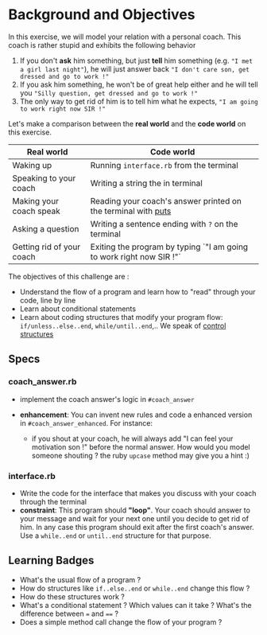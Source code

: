 # Background and Objectives
In this exercise, we will model your relation with a personal coach. This coach is rather stupid and exhibits the following behavior

1. If you don't **ask** him something, but just **tell** him something (e.g. `"I met a girl last night"`), he will just answer back `"I don't care son, get dressed and go to work !"`
2. If you ask him something, he won't be of great help either and he will tell you `"Silly question, get dressed and go to work !"`
3. The only way to get rid of him is to tell him what he expects, `"I am going to work right now SIR !"`

Let's make a comparison between the **real world** and the **code world** on this exercise.

<table class="table">
<thead>
<tr>
<th>Real world</th>
<th>Code world</th>
</tr>
</thead>
<tbody>
<tr><td>Waking up </td><td>Running <code>interface.rb</code> from the terminal</td></tr>
<tr><td>Speaking to your coach</td><td>Writing a string the in terminal</td></tr>
<tr><td>Making your coach speak</td><td>Reading your coach's answer printed on the terminal with <a href="http://www.ruby-doc.org/core-2.0.0/IO.html#method-i-puts" target="_blank">puts</a></td></tr>
<tr><td>Asking a question</td><td>Writing a sentence ending with <code>?</code> on the terminal</td></tr>
<tr><td>Getting rid of your coach</td><td>Exiting the program by typing `"I am going to work right now SIR !"`</code></td></tr>
</tbody>
</table>


The objectives of this challenge are :

- Understand the flow of a program and learn how to "read" through your code, line by line
- Learn about conditional statements
- Learn about coding structures that modify your program flow: `if/unless..else..end`, `while/until..end`,.. We speak of [control structures](http://fr.wikipedia.org/wiki/Structure_de_contr%C3%B4le)

## Specs
### coach_answer.rb
- implement the coach answer's logic in `#coach_answer`

- **enhancement**: You can invent new rules and code a enhanced version in `#coach_answer_enhanced`. For instance:

  * if you shout at your coach, he will always add "I can feel your motivation son !" before the normal answer. How would you model someone shouting ? the ruby `upcase` method may give you a hint :)

### interface.rb
- Write the code for the interface that makes you discuss with your coach through the terminal
- **constraint**: This program should **"loop"**. Your coach should answer to your message and wait for your next one until you decide to get rid of him. In any case this program should exit after the first coach's answer. Use a `while..end` or `until..end` structure for that purpose.

## Learning Badges
- What's the usual flow of a program ?
- How do structures like `if..else..end` or `while..end` change this flow ?
- How do these structures work ?
- What's a conditional statement ? Which values can it take ? What's the difference between `=` and `==` ?
- Does a simple method call change the flow of your program ?


